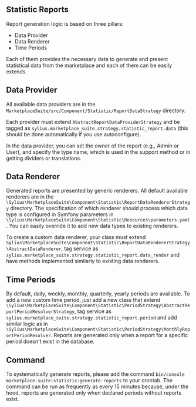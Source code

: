 ## Statistic Reports

Report generation logic is based on three pillars:
- Data Provider
- Data Renderer
- Time Periods

Each of them provides the necessary data to generate and present statistical data from the marketplace and each of them can be easily extends.

## Data Provider
All available data providers are in the `MarketplaceSuite/src/Component/Statistic/ReportDataStrategy` directory.

Each provider must extend `AbstractReportDataProviderStrategy` and be tagged as `sylius.marketplace_suite.strategy.statistic_report.data` (this should be done automatically if you use autoconfigure).

In the data provider, you can set the owner of the report (e.g., Admin or User), and specify the type name, which is used in the support method or in getting dividers or translations.

## Data Renderer

Generated reports are presented by generic renderers. All default available renderers are in the `\Sylius\MarketplaceSuite\Component\Statistic\ReportDataRendererStrategy` directory. The specification of which renderer should process which data type is configured in Symfony parameters in `\Sylius\MarketplaceSuite\Component\Statistic\Resources\parameters.yaml`. You can easily override it to add new data types to existing renderers.

To create a custom data renderer, your class must extend `Sylius\MarketplaceSuite\Component\Statistic\ReportDataRendererStrategy\AbstractDataRenderer`, tag service as `sylius.marketplace_suite.strategy.statistic_report.data_render` and have methods implemented similarly to existing data renderers.

## Time Periods

By default, daily, weekly, monthly, quarterly, yearly periods are available. To add a new custom time period, just add a new class that extend `\Sylius\MarketplaceSuite\Component\Statistic\PeriodStrategy\AbstractReportPeriodResolverStrategy`,  tag service as `sylius.marketplace_suite.strategy.statistic_report.period` and add similar logic as in `\Sylius\MarketplaceSuite\Component\Statistic\PeriodStrategy\MonthlyReportPeriodResolver`. Reports are generated only when a report for a specific period doesn't exist in the database.

## Command
To systematically generate reports, please add the command `bin/console marketplace-suite:statistic:generate-reports` to your crontab. The command can be run as frequently as every 15 minutes because, under the hood, reports are generated only when declared periods without reports exist.

